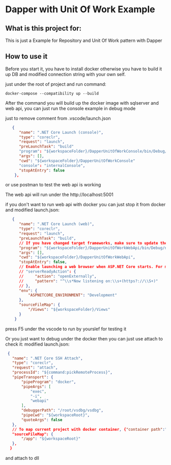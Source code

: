 # Dapper with Unit Of Work Example

## What is this project for:

This is just a Example for Repository and Unit Of Work pattern with Dapper

## How to use it

Before you start it, you have to install docker otherwise you have to build it up DB and modified connection string with your own self.

just under the root of project and run command:

```
docker-compose --compatibility up --build
```

After the command you will build up the docker image with sqlserver and web api, you can just run the console example in debug mode

just to remove comment from .vscode/launch.json 

```json
   {
      "name": ".NET Core Launch (console)",
      "type": "coreclr",
      "request": "launch",
      "preLaunchTask": "build"
      "program": "${workspaceFolder}/DapperUnitOfWorkConsole/bin/Debug/netcoreapp3.1/DapperUnitOfWorkConsole.dll",
      "args": [],
      "cwd": "${workspaceFolder}/DapperUnitOfWorkConsole"
      "console": "internalConsole",
      "stopAtEntry": false
    },
```

or use postman to test the web api is working

The web api will run under the http://localhost:5001

if you don't want to run web api with docker you can just stop it from docker and modified launch.json:
```json
   {
      "name": ".NET Core Launch (web)",
      "type": "coreclr",
      "request": "launch",
      "preLaunchTask": "build",
      // If you have changed target frameworks, make sure to update the program path.
      "program": "${workspaceFolder}/DapperUnitOfWorkWebApi/bin/Debug/netcoreapp3.1/DapperUnitOfWorkWebApi.dll",
      "args": [],
      "cwd": "${workspaceFolder}/DapperUnitOfWorkWebApi",
      "stopAtEntry": false,
      // Enable launching a web browser when ASP.NET Core starts. For more information: https://aka.ms/VSCode-CS-LaunchJson-WebBrowser
      // "serverReadyAction": {
      //     "action": "openExternally",
      //     "pattern": "^\\s*Now listening on:\\s+(https?://\\S+)"
      // },
      "env": {
          "ASPNETCORE_ENVIRONMENT": "Development"
      },
      "sourceFileMap": {
          "/Views": "${workspaceFolder}/Views"
      }
    }
```
press F5 under the vscode to run by yourslef for testing it

Or you just want to debug under the docker then you can just use attach to check it:
modified launch.json:

```json
 {
   "name": ".NET Core SSH Attach",
   "type": "coreclr",
   "request": "attach",
   "processId": "${command:pickRemoteProcess}",
   "pipeTransport": {
       "pipeProgram": "docker",
       "pipeArgs": [
           "exec",
           "-i",
           "webapi"
       ],
       "debuggerPath": "/root/vsdbg/vsdbg",
       "pipeCwd": "${workspaceRoot}",
       "quoteArgs": false
   },
   // To map current project with docker container, {"container path":"your project path"}
   "sourceFileMap": {
       "/app": "${workspaceRoot}"
   },
  }
```

and attach to dll 










